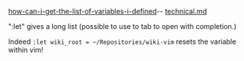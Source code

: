 [how-can-i-get-the-list-of-variables-i-defined](https://vi.stackexchange.com/questions/29295/how-can-i-get-the-list-of-variables-i-defined)-- [technical.md](technical.md) 

":let" gives a long list (possible to use to tab to open with completion.)

Indeed `:let wiki_root = ~/Repositories/wiki-vim` resets the variable within vim!

